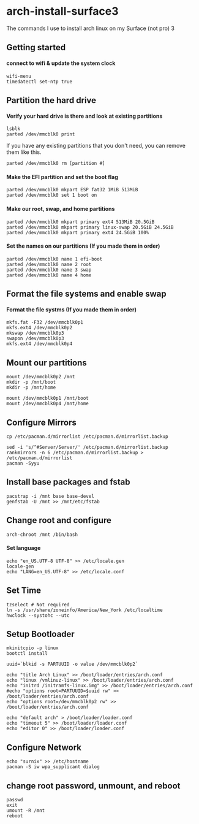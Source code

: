 # arch-install-surface3
The commands I use to install arch linux on my Surface (not pro) 3


## Getting started

#### connect to wifi & update the system clock

```
wifi-menu
timedatectl set-ntp true
```

## Partition the hard drive

#### Verify your hard drive is there and look at existing partitions

```
lsblk
parted /dev/mmcblk0 print
```

If you have any existing partitions that you don't need, you can remove them like this.

```
parted /dev/mmcblk0 rm [partition #]
```

#### Make the EFI partition and set the boot flag

```
parted /dev/mmcblk0 mkpart ESP fat32 1MiB 513MiB
parted /dev/mmcblk0 set 1 boot on
```

#### Make our root, swap, and home partitions

```
parted /dev/mmcblk0 mkpart primary ext4 513MiB 20.5GiB
parted /dev/mmcblk0 mkpart primary linux-swap 20.5GiB 24.5GiB
parted /dev/mmcblk0 mkpart primary ext4 24.5GiB 100%
```

#### Set the names on our partitions (If you made them in order)

```
parted /dev/mmcblk0 name 1 efi-boot
parted /dev/mmcblk0 name 2 root
parted /dev/mmcblk0 name 3 swap
parted /dev/mmcblk0 name 4 home
```

## Format the file systems and enable swap

#### Format the file systms (If you made them in order)

```
mkfs.fat -F32 /dev/mmcblk0p1
mkfs.ext4 /dev/mmcblk0p2
mkswap /dev/mmcblk0p3
swapon /dev/mmcblk0p3
mkfs.ext4 /dev/mmcblk0p4
```

## Mount our partitions ###

```
mount /dev/mmcblk0p2 /mnt
mkdir -p /mnt/boot
mkdir -p /mnt/home

mount /dev/mmcblk0p1 /mnt/boot
mount /dev/mmcblk0p4 /mnt/home
```

## Configure Mirrors ###

```
cp /etc/pacman.d/mirrorlist /etc/pacman.d/mirrorlist.backup

sed -i 's/^#Server/Server/' /etc/pacman.d/mirrorlist.backup
rankmirrors -n 6 /etc/pacman.d/mirrorlist.backup > /etc/pacman.d/mirrorlist
pacman -Syyu
```

## Install base packages and fstab

```
pacstrap -i /mnt base base-devel
genfstab -U /mnt >> /mnt/etc/fstab
```

## Change root and configure

```
arch-chroot /mnt /bin/bash
```

#### Set language

```
echo "en_US.UTF-8 UTF-8" >> /etc/locale.gen
locale-gen
echo "LANG=en_US.UTF-8" >> /etc/locale.conf
```

## Set Time

```
tzselect # Not required
ln -s /usr/share/zoneinfo/America/New_York /etc/localtime
hwclock --systohc --utc
```

## Setup Bootloader

```
mkinitcpio -p linux
bootctl install

uuid=`blkid -s PARTUUID -o value /dev/mmcblk0p2`

echo "title Arch Linux" >> /boot/loader/entries/arch.conf
echo "linux /vmlinuz-linux" >> /boot/loader/entries/arch.conf
echo "initrd /initramfs-linux.img" >> /boot/loader/entries/arch.conf
#echo "options root=PARTUUID=$uuid rw" >> /boot/loader/entries/arch.conf
echo "options root=/dev/mmcblk0p2 rw" >> /boot/loader/entries/arch.conf

echo "default arch" > /boot/loader/loader.conf
echo "timeout 5" >> /boot/loader/loader.conf
echo "editor 0" >> /boot/loader/loader.conf
```

## Configure Network

```
echo "surnix" >> /etc/hostname
pacman -S iw wpa_supplicant dialog
```

## change root password, unmount, and reboot

```
passwd
exit
umount -R /mnt
reboot
```
